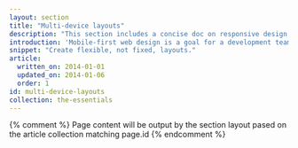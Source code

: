 ```yaml
---
layout: section
title: "Multi-device layouts"
description: "This section includes a concise doc on responsive design basics, a more detailed set of samples for layout patterns, and a first draft on responsive navigation."
introduction: 'Mobile-first web design is a goal for a development team to create sites, apps and experiences that scale well across all devices from mobile upwards. Mobile-first is not: "My users will predominantly use mobile", instead Mobile-first is "Mobile is my base experience".'
snippet: "Create flexible, not fixed, layouts."
article:
  written_on: 2014-01-01
  updated_on: 2014-01-06
  order: 1
id: multi-device-layouts
collection: the-essentials
---
```


{% comment %}
Page content will be output by the section layout pased on the article collection matching page.id
{% endcomment %}
